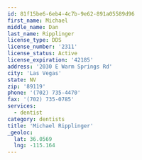 ```yaml
---
id: 81f15be6-6eb4-4c7b-9e62-891a05589d96
first_name: Michael
middle_name: Dan
last_name: Ripplinger
license_type: DDS
license_number: '2311'
license_status: Active
license_expiration: '42185'
address: '2030 E Warm Springs Rd'
city: 'Las Vegas'
state: NV
zip: '89119'
phone: '(702) 735-4470'
fax: '(702) 735-0785'
services:
  - dentist
category: dentists
title: 'Michael Ripplinger'
_geoloc:
  lat: 36.0569
  lng: -115.164
---
```

